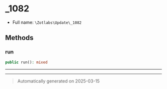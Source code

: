 
# _1082





* Full name: `\Zotlabs\Update\_1082`




## Methods


### run



```php
public run(): mixed
```












***


***
> Automatically generated on 2025-03-15
